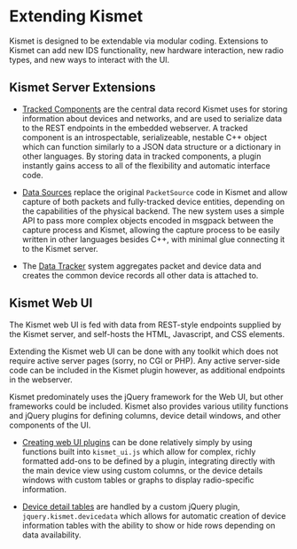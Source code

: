# Extending Kismet

Kismet is designed to be extendable via modular coding.  Extensions to Kismet can add new IDS functionality, new hardware interaction, new radio types, and new ways to interact with the UI.

## Kismet Server Extensions

* [Tracked Components](tracked_component.html) are the central data record Kismet uses for storing information about devices and networks, and are used to serialize data to the REST endpoints in the embedded webserver.  A tracked component is an introspectable, serializeable, nestable C++ object which can function similarly to a JSON data structure or a dictionary in other languages.  By storing data in tracked components, a plugin instantly gains access to all of the flexibility and automatic interface code.

* [Data Sources](datasource.html) replace the original `PacketSource` code in Kismet and allow capture of both packets and fully-tracked device entities, depending on the capabilities of the physical backend.  The new system uses a simple API to pass more complex objects encoded in msgpack between the capture process and Kismet, allowing the capture process to be easily written in other languages besides C++, with minimal glue connecting it to the Kismet server.

* The [Data Tracker](datatracker.html) system aggregates packet and device data and creates the common device records all other data is attached to.

## Kismet Web UI

The Kismet web UI is fed with data from REST-style endpoints supplied by the Kismet server, and self-hosts the HTML, Javascript, and CSS elements.

Extending the Kismet web UI can be done with any toolkit which does not require active server pages (sorry, no CGI or PHP).  Any active server-side code can be included in the Kismet plugin however, as additional endpoints in the webserver.

Kismet predominately uses the jQuery framework for the Web UI, but other frameworks could be included.  Kismet also provides various utility functions and jQuery plugins for defining columns, device detail windows, and other components of the UI.

* [Creating web UI plugins](webui.html) can be done relatively simply by using functions built into `kismet_ui.js` which allow for complex, richly formatted add-ons to be defined by a plugin, integrating directly with the main device view using custom columns, or the device details windows with custom tables or graphs to display radio-specific information.

* [Device detail tables](webui.jquery.kismet.devicedata.html) are handled by a custom jQuery plugin, `jquery.kismet.devicedata` which allows for automatic creation of device information tables with the ability to show or hide rows depending on data availability.
